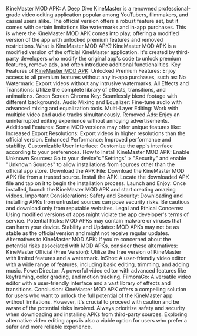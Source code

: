 KineMaster MOD APK: A Deep Dive KineMaster is a renowned professional-grade video editing application popular among YouTubers, filmmakers, and casual users alike. The official version offers a robust feature set, but it comes with certain limitations like watermarks and in-app purchases. This is where the KineMaster MOD APK comes into play, offering a modified version of the app with unlocked premium features and removed restrictions. What is KineMaster MOD APK? KineMaster MOD APK is a modified version of the official KineMaster application. It's created by third-party developers who modify the original app's code to unlock premium features, remove ads, and often introduce additional functionalities. Key Features of <a href="https://modyedge.com/kinemaster-mod-apk/">KineMaster MOD APK</a>: Unlocked Premium Features: Enjoy access to all premium features without any in-app purchases, such as: No Watermark: Export videos without any intrusive watermarks. All Effects and Transitions: Utilize the complete library of effects, transitions, and animations. Green Screen Chroma Key: Seamlessly blend footage with different backgrounds. Audio Mixing and Equalizer: Fine-tune audio with advanced mixing and equalization tools. Multi-Layer Editing: Work with multiple video and audio tracks simultaneously. Removed Ads: Enjoy an uninterrupted editing experience without annoying advertisements. Additional Features: Some MOD versions may offer unique features like: Increased Export Resolutions: Export videos in higher resolutions than the official version. Enhanced Performance: Improved performance and stability. Customizable User Interface: Customize the app's interface according to your preferences. How to Install KineMaster MOD APK: Enable Unknown Sources: Go to your device's "Settings" > "Security" and enable "Unknown Sources" to allow installations from sources other than the official app store. Download the APK File: Download the KineMaster MOD APK file from a trusted source. Install the APK: Locate the downloaded APK file and tap on it to begin the installation process. Launch and Enjoy: Once installed, launch the KineMaster MOD APK and start creating amazing videos. Important Considerations: Safety and Security: Downloading and installing APKs from untrusted sources can pose security risks. Be cautious and download only from reputable websites. Legal and Ethical Concerns: Using modified versions of apps might violate the app developer's terms of service. Potential Risks: MOD APKs may contain malware or viruses that can harm your device. Stability and Updates: MOD APKs may not be as stable as the official version and might not receive regular updates. Alternatives to KineMaster MOD APK: If you're concerned about the potential risks associated with MOD APKs, consider these alternatives: KineMaster Official (Free Version): Utilize the free version of KineMaster with limited features and a watermark. InShot: A user-friendly video editor with a wide range of features, including basic editing, trimming, and adding music. PowerDirector: A powerful video editor with advanced features like keyframing, color grading, and motion tracking. FilmoraGo: A versatile video editor with a user-friendly interface and a vast library of effects and transitions. Conclusion: KineMaster MOD APK offers a compelling solution for users who want to unlock the full potential of the KineMaster app without limitations. However, it's crucial to proceed with caution and be aware of the potential risks involved. Always prioritize safety and security when downloading and installing APKs from third-party sources. Exploring alternative video editing apps is also a viable option for users who prefer a safer and more reliable experience.
